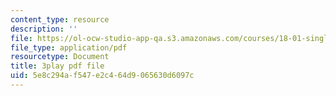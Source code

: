 ```yaml
---
content_type: resource
description: ''
file: https://ol-ocw-studio-app-qa.s3.amazonaws.com/courses/18-01-single-variable-calculus-fall-2006/5e8c294af547e2c464d9065630d6097c_kCPVBl953eY.pdf
file_type: application/pdf
resourcetype: Document
title: 3play pdf file
uid: 5e8c294a-f547-e2c4-64d9-065630d6097c
---
```

